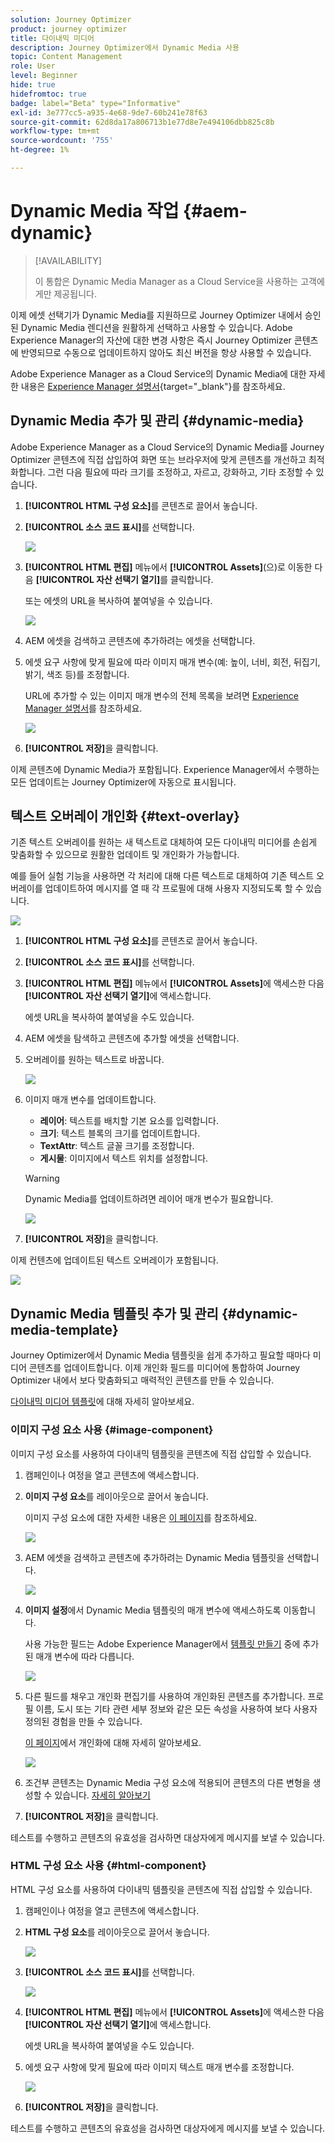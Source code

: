 ```yaml
---
solution: Journey Optimizer
product: journey optimizer
title: 다이내믹 미디어
description: Journey Optimizer에서 Dynamic Media 사용
topic: Content Management
role: User
level: Beginner
hide: true
hidefromtoc: true
badge: label="Beta" type="Informative"
exl-id: 3e777cc5-a935-4e68-9de7-60b241e78f63
source-git-commit: 62d8da17a806713b1e77d8e7e494106dbb825c8b
workflow-type: tm+mt
source-wordcount: '755'
ht-degree: 1%

---
```


# Dynamic Media 작업 {#aem-dynamic}

>[!AVAILABILITY]
>
>이 통합은 Dynamic Media Manager as a Cloud Service을 사용하는 고객에게만 제공됩니다.

이제 에셋 선택기가 Dynamic Media를 지원하므로 Journey Optimizer 내에서 승인된 Dynamic Media 렌디션을 원활하게 선택하고 사용할 수 있습니다. Adobe Experience Manager의 자산에 대한 변경 사항은 즉시 Journey Optimizer 콘텐츠에 반영되므로 수동으로 업데이트하지 않아도 최신 버전을 항상 사용할 수 있습니다.

Adobe Experience Manager as a Cloud Service의 Dynamic Media에 대한 자세한 내용은 [Experience Manager 설명서](https://experienceleague.adobe.com/en/docs/experience-manager-cloud-service/content/assets/dynamicmedia/dynamic-media){target="_blank"}를 참조하세요.

## Dynamic Media 추가 및 관리 {#dynamic-media}

Adobe Experience Manager as a Cloud Service의 Dynamic Media를 Journey Optimizer 콘텐츠에 직접 삽입하여 화면 또는 브라우저에 맞게 콘텐츠를 개선하고 최적화합니다.  그런 다음 필요에 따라 크기를 조정하고, 자르고, 강화하고, 기타 조정할 수 있습니다.

1. **[!UICONTROL HTML 구성 요소]**&#x200B;를 콘텐츠로 끌어서 놓습니다.

1. **[!UICONTROL 소스 코드 표시]**&#x200B;를 선택합니다.

   ![](assets/dynamic-media-1.png)

1. **[!UICONTROL HTML 편집]** 메뉴에서 **[!UICONTROL Assets]**(으)로 이동한 다음 **[!UICONTROL 자산 선택기 열기]**&#x200B;를 클릭합니다.

   또는 에셋의 URL을 복사하여 붙여넣을 수 있습니다.

   ![](assets/dynamic-media-2.png)

1. AEM 에셋을 검색하고 콘텐츠에 추가하려는 에셋을 선택합니다.

1. 에셋 요구 사항에 맞게 필요에 따라 이미지 매개 변수(예: 높이, 너비, 회전, 뒤집기, 밝기, 색조 등)를 조정합니다.

   URL에 추가할 수 있는 이미지 매개 변수의 전체 목록을 보려면 [Experience Manager 설명서](https://experienceleague.adobe.com/en/docs/dynamic-media-developer-resources/image-serving-api/image-serving-api/http-protocol-reference/command-reference/c-command-reference)를 참조하세요.

   ![](assets/dynamic-media-3.png)

1. **[!UICONTROL 저장]**&#x200B;을 클릭합니다.

이제 콘텐츠에 Dynamic Media가 포함됩니다. Experience Manager에서 수행하는 모든 업데이트는 Journey Optimizer에 자동으로 표시됩니다.

## 텍스트 오버레이 개인화 {#text-overlay}

기존 텍스트 오버레이를 원하는 새 텍스트로 대체하여 모든 다이내믹 미디어를 손쉽게 맞춤화할 수 있으므로 원활한 업데이트 및 개인화가 가능합니다.

예를 들어 실험 기능을 사용하면 각 처리에 대해 다른 텍스트로 대체하여 기존 텍스트 오버레이를 업데이트하여 메시지를 열 때 각 프로필에 대해 사용자 지정되도록 할 수 있습니다.

![](assets/dynamic-media-layout-1.png)

1. **[!UICONTROL HTML 구성 요소]**&#x200B;를 콘텐츠로 끌어서 놓습니다.

1. **[!UICONTROL 소스 코드 표시]**&#x200B;를 선택합니다.

1. **[!UICONTROL HTML 편집]** 메뉴에서 **[!UICONTROL Assets]**&#x200B;에 액세스한 다음 **[!UICONTROL 자산 선택기 열기]**&#x200B;에 액세스합니다.

   에셋 URL을 복사하여 붙여넣을 수도 있습니다.

1. AEM 에셋을 탐색하고 콘텐츠에 추가할 에셋을 선택합니다.

1. 오버레이를 원하는 텍스트로 바꿉니다.

   ![](assets/do-not-localize/dynamic_media_layout.gif)

1. 이미지 매개 변수를 업데이트합니다.

   * **레이어**: 텍스트를 배치할 기본 요소를 입력합니다.
   * **크기**: 텍스트 블록의 크기를 업데이트합니다.
   * **TextAttr**: 텍스트 글꼴 크기를 조정합니다.
   * **게시물**: 이미지에서 텍스트 위치를 설정합니다.

   >[!WARNING]
   >
   >Dynamic Media를 업데이트하려면 레이어 매개 변수가 필요합니다.

   ![](assets/dynamic-media-layout-2.png)

1. **[!UICONTROL 저장]**&#x200B;을 클릭합니다.

이제 컨텐츠에 업데이트된 텍스트 오버레이가 포함됩니다.

![](assets/dynamic-media-layout-3.png)

## Dynamic Media 템플릿 추가 및 관리 {#dynamic-media-template}

Journey Optimizer에서 Dynamic Media 템플릿을 쉽게 추가하고 필요할 때마다 미디어 콘텐츠를 업데이트합니다. 이제 개인화 필드를 미디어에 통합하여 Journey Optimizer 내에서 보다 맞춤화되고 매력적인 콘텐츠를 만들 수 있습니다.

[다이내믹 미디어 템플릿](https://experienceleague.adobe.com/en/docs/dynamic-media-classic/using/template-basics/quick-start-template-basics)에 대해 자세히 알아보세요.

### 이미지 구성 요소 사용 {#image-component}

이미지 구성 요소를 사용하여 다이내믹 템플릿을 콘텐츠에 직접 삽입할 수 있습니다.

1. 캠페인이나 여정을 열고 콘텐츠에 액세스합니다.

1. **이미지 구성 요소**&#x200B;를 레이아웃으로 끌어서 놓습니다.

   이미지 구성 요소에 대한 자세한 내용은 [이 페이지](../email/content-components.md)를 참조하세요.

   ![](assets/dynamic-media-template-1.png)

1. AEM 에셋을 검색하고 콘텐츠에 추가하려는 Dynamic Media 템플릿을 선택합니다.

   ![](assets/dynamic-media-template-2.png)

1. **이미지 설정**&#x200B;에서 Dynamic Media 템플릿의 매개 변수에 액세스하도록 이동합니다.

   사용 가능한 필드는 Adobe Experience Manager에서 [템플릿 만들기](https://experienceleague.adobe.com/en/docs/dynamic-media-classic/using/template-basics/creating-template-parameters#creating_template_parameters) 중에 추가된 매개 변수에 따라 다릅니다.

   ![](assets/dynamic-media-template-3.png)

1. 다른 필드를 채우고 개인화 편집기를 사용하여 개인화된 콘텐츠를 추가합니다. 프로필 이름, 도시 또는 기타 관련 세부 정보와 같은 모든 속성을 사용하여 보다 사용자 정의된 경험을 만들 수 있습니다.

   [이 페이지](../personalization/personalize.md)에서 개인화에 대해 자세히 알아보세요.

   ![](assets/do-not-localize/dynamic_media_template.gif)

1. 조건부 콘텐츠는 Dynamic Media 구성 요소에 적용되어 콘텐츠의 다른 변형을 생성할 수 있습니다. [자세히 알아보기](../personalization/dynamic-content.md)

1. **[!UICONTROL 저장]**&#x200B;을 클릭합니다.

테스트를 수행하고 콘텐츠의 유효성을 검사하면 대상자에게 메시지를 보낼 수 있습니다.

### HTML 구성 요소 사용 {#html-component}

HTML 구성 요소를 사용하여 다이내믹 템플릿을 콘텐츠에 직접 삽입할 수 있습니다.

1. 캠페인이나 여정을 열고 콘텐츠에 액세스합니다.

1. **HTML 구성 요소**&#x200B;를 레이아웃으로 끌어서 놓습니다.

   ![](assets/dynamic-media-template-4.png)

1. **[!UICONTROL 소스 코드 표시]**&#x200B;를 선택합니다.

   ![](assets/dynamic-media-template-5.png)

1. **[!UICONTROL HTML 편집]** 메뉴에서 **[!UICONTROL Assets]**&#x200B;에 액세스한 다음 **[!UICONTROL 자산 선택기 열기]**&#x200B;에 액세스합니다.

   에셋 URL을 복사하여 붙여넣을 수도 있습니다.

1. 에셋 요구 사항에 맞게 필요에 따라 이미지 텍스트 매개 변수를 조정합니다.

   ![](assets/do-not-localize/dynamic_media_template_html.gif)

1. **[!UICONTROL 저장]**&#x200B;을 클릭합니다.

테스트를 수행하고 콘텐츠의 유효성을 검사하면 대상자에게 메시지를 보낼 수 있습니다.

<!--
## Personalization with Text Overlay

Easily customize any dynamic media by replacing the existing text overlay with new text of your choice, allowing for seamless updates and personalization.

In this example, our goal is to update the existing text overlay by replacing it with a new validity date and adding a personalization block, ensuring it is customized for each profile when they open their messages.

1. Drag and drop an **[!UICONTROL HTML component]** into your content.

1. Select **[!UICONTROL Show the source code]**.

1. From the **[!UICONTROL Edit HTML]** menu, access **[!UICONTROL Assets]** then **[!UICONTROL Open asset selector]**.

    You can also simply copy and paste your assets URL.

1. Browse through your AEM assets and select the one you want to add to your content.

1. Replace the overlay with the desired text.

    Here we change the validity date from 31st December 2024 to the 1st July 2025.

1. Add the required personalization fields to your image.

1. Click **[!UICONTROL Save]**.

Your content now includes your updated text overlay and personalization.

## Add Dynamic media conditional content

Enable conditional content in your dynamic media to better target your audience and deliver a more personalized experience.

1. Drag and drop an **[!UICONTROL HTML component]** into your content.

1. Select **[!UICONTROL Show the source code]**.

1. From the **[!UICONTROL Edit HTML]** menu, access **[!UICONTROL Assets]** then **[!UICONTROL Open asset selector]**.

    You can also simply copy and paste your assets URL.

1. Browse through your AEM assets and select the one you want to add to your content.

1. Once your dynamic media is inserted to your content, select **[!UICONTROL Enable conditional]** content from your HTML component toolbar to create your different user experiences. 

1. From the Variant - 1, click **[!UICONTROL Select condition]** to fine tune your audience.

1. Choose your condition or create a new one if needed and click **[!UICONTROL Select]**.

    [Learn more on conditions](../personalization/create-conditions.md)

1. Select your **[!UICONTROL Component]** and access the **[!UICONTROL Settings]** menu.

1. In the **[!UICONTROL Custom Attributes]** menu, populate the Dynamic Media text and personalization fields to customize the content for your audience.

-->
